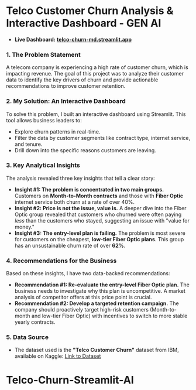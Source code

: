 # Telco Customer Churn Analysis & Interactive Dashboard - GEN AI

* **Live Dashboard:** **[telco-churn-md.streamlit.app](https://telco-churn-md.streamlit.app/)**

### 1. The Problem Statement

A telecom company is experiencing a high rate of customer churn, which is impacting revenue. The goal of this project was to analyze their customer data to identify the key drivers of churn and provide actionable recommendations to improve customer retention.

### 2. My Solution: An Interactive Dashboard

To solve this problem, I built an interactive dashboard using Streamlit. This tool allows business leaders to:

* Explore churn patterns in real-time.
* Filter the data by customer segments like contract type, internet service, and tenure.
* Drill down into the specific reasons customers are leaving.

### 3. Key Analytical Insights

The analysis revealed three key insights that tell a clear story:

* **Insight #1: The problem is concentrated in two main groups.** Customers on **Month-to-Month contracts** and those with **Fiber Optic** internet service both churn at a rate of over 40%.
* **Insight #2: Price is not the issue, value is.** A deeper dive into the Fiber Optic group revealed that customers who churned were often paying *less* than the customers who stayed, suggesting an issue with "value for money."
* **Insight #3: The entry-level plan is failing.** The problem is most severe for customers on the cheapest, **low-tier Fiber Optic plans**. This group has an unsustainable churn rate of over **62%**.

### 4. Recommendations for the Business

Based on these insights, I have two data-backed recommendations:

* **Recommendation #1: Re-evaluate the entry-level Fiber Optic plan.** The business needs to investigate why this plan is uncompetitive. A market analysis of competitor offers at this price point is crucial.
* **Recommendation #2: Develop a targeted retention campaign.** The company should proactively target high-risk customers (Month-to-month and low-tier Fiber Optic) with incentives to switch to more stable yearly contracts.

### 5. Data Source

* The dataset used is the **"Telco Customer Churn"** dataset from IBM, available on Kaggle: [Link to Dataset](https://www.kaggle.com/datasets/yeanzc/telco-customer-churn-ibm-dataset)
# Telco-Churn-Streamlit-AI

